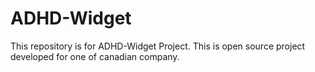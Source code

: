 # ADHD-Widget
This repository is for ADHD-Widget Project.
This is open source project developed for one of canadian company.

